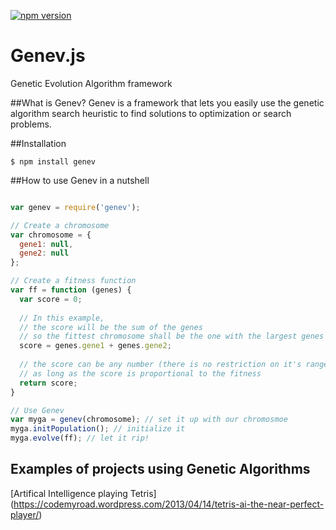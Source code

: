 [![npm version](https://badge.fury.io/js/genev.svg)](https://badge.fury.io/js/genev)

# Genev.js
Genetic Evolution Algorithm framework

##What is Genev?
Genev is a framework that lets you easily use the genetic algorithm search heuristic to find solutions to optimization or search problems.

##Installation

```
$ npm install genev
```
  
##How to use Genev in a nutshell
```javascript

var genev = require('genev');

// Create a chromosome
var chromosome = {
  gene1: null,
  gene2: null 
};

// Create a fitness function
var ff = function (genes) {
  var score = 0;
  
  // In this example,
  // the score will be the sum of the genes
  // so the fittest chromosome shall be the one with the largest genes 
  score = genes.gene1 + genes.gene2;
  
  // the score can be any number (there is no restriction on it's range)
  // as long as the score is proportional to the fitness
  return score;
}

// Use Genev
var myga = genev(chromosome); // set it up with our chromosmoe
myga.initPopulation(); // initialize it
myga.evolve(ff); // let it rip!
```

## Examples of projects using Genetic Algorithms

[Artifical Intelligence playing Tetris] (https://codemyroad.wordpress.com/2013/04/14/tetris-ai-the-near-perfect-player/)
